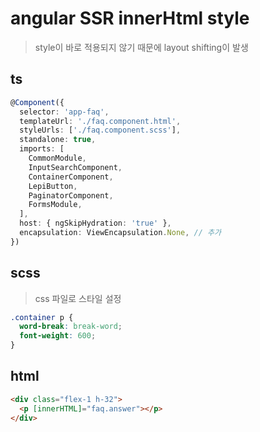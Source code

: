 # angular SSR innerHtml style

> style이 바로 적용되지 않기 때문에 layout shifting이 발생

## ts

```ts
@Component({
  selector: 'app-faq',
  templateUrl: './faq.component.html',
  styleUrls: ['./faq.component.scss'],
  standalone: true,
  imports: [
    CommonModule,
    InputSearchComponent,
    ContainerComponent,
    LepiButton,
    PaginatorComponent,
    FormsModule,
  ],
  host: { ngSkipHydration: 'true' },
  encapsulation: ViewEncapsulation.None, // 추가
})
```

## scss

> css 파일로 스타일 설정

```scss
.container p {
  word-break: break-word;
  font-weight: 600;
}
```

## html

```html
<div class="flex-1 h-32">
  <p [innerHTML]="faq.answer"></p>
</div>
```
